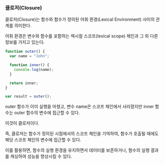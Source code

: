 ### 클로저(Closure)

클로저(Closure)는 함수와 함수가 정의된 어휘 환경(Lexical Environment) 사이의 관계를 의미한다.

어휘 환경은 변수와 함수를 포함하는 렉시컬 스코프(lexical scope) 체인과 그 외 다른 정보를 가지고 있는다.


```javascript
function outer() {
  var name = "John";

  function inner() {
    console.log(name);
  }

  return inner;
}

var result = outer();

```

 outer 함수가 이미 실행을 마쳤고, 변수 name은 스코프 체인에서 사라졌지만  inner 함수는 outer 함수의 변수에 접근할 수 있다. 
 
 이것이 클로저이다.
 
 즉, 클로저는 함수가 정의된 시점에서의 스코프 체인을 기억하여, 함수가 호출될 때에도 해당 스코프 체인의 변수에 접근할 수 있다. 
 
 이를 활용하면, 함수의 실행 환경을 유지하면서 데이터를 보존하거나, 함수의 실행 결과를 캐싱하여 성능을 향상시킬 수 있다.
